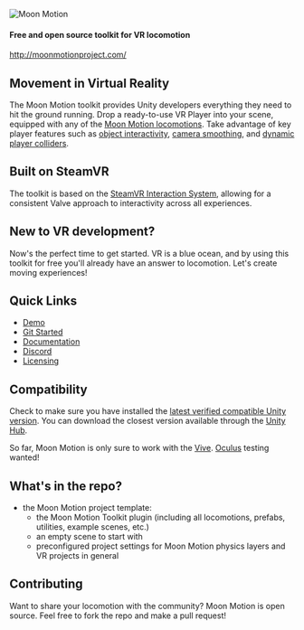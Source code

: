 ![Moon Motion](http://moonmotionproject.com/images/Logo-for-Git-Hub.png)

#### Free and open source toolkit for VR locomotion

http://moonmotionproject.com/

## Movement in Virtual Reality

The Moon Motion toolkit provides Unity developers everything they need to hit the ground running. Drop a ready-to-use VR Player into your scene, equipped with any of the [Moon Motion locomotions](http://moonmotionproject.com/Locomotions.html). Take advantage of key player features such as [object interactivity](http://moonmotionproject.com/SteamVR-Interaction-System.html), [camera smoothing](http://moonmotionproject.com/Smooth-Monitor-Camera-Override.html), and [dynamic player colliders](http://moonmotionproject.com/Dynamic-Player-Colliders.html).

## Built on SteamVR

The toolkit is based on the [SteamVR Interaction System](https://github.com/ValveSoftware/steamvr_unity_plugin/tree/master/Assets/SteamVR/InteractionSystem), allowing for a consistent Valve approach to interactivity across all experiences.

## New to VR development?

Now's the perfect time to get started. VR is a blue ocean, and by using this toolkit for free you'll already have an answer to locomotion. Let's create moving experiences!

## Quick Links

* [Demo](https://hunter-bobeck.itch.io/the-moon-motion-zone)
* [Git Started](http://moonmotionproject.com/index.html#Git-Started)
* [Documentation](http://moonmotionproject.com/Documentation.html)
* [Discord](https://discord.gg/4FW7hfr)
* [Licensing](Licensing.md)

## Compatibility

Check to make sure you have installed the [latest verified compatible Unity version](http://moonmotionproject.com/#Unity-compatibility-statement). You can download the closest version available through the [Unity Hub](https://unity3d.com/get-unity/download).

So far, Moon Motion is only sure to work with the [Vive](http://vive.com). [Oculus](https://www.oculus.com/) testing wanted!

## What's in the repo?

* the Moon Motion project template:
  * the Moon Motion Toolkit plugin (including all locomotions, prefabs, utilities, example scenes, etc.)
  * an empty scene to start with
  * preconfigured project settings for Moon Motion physics layers and VR projects in general

## Contributing

Want to share your locomotion with the community? Moon Motion is open source. Feel free to fork the repo and make a pull request!
